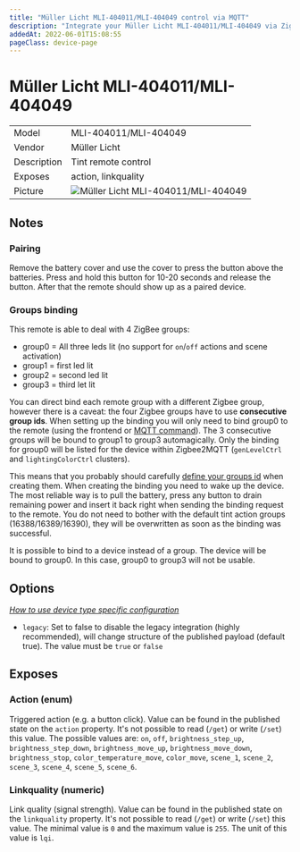```yaml
---
title: "Müller Licht MLI-404011/MLI-404049 control via MQTT"
description: "Integrate your Müller Licht MLI-404011/MLI-404049 via Zigbee2MQTT with whatever smart home infrastructure you are using without the vendor's bridge or gateway."
addedAt: 2022-06-01T15:08:55
pageClass: device-page
---
```


<!-- !!!! -->
<!-- ATTENTION: This file is auto-generated through docgen! -->
<!-- You can only edit the "Notes"-Section between the two comment lines "Notes BEGIN" and "Notes END". -->
<!-- Do not use h1 or h2 heading within "## Notes"-Section. -->
<!-- !!!! -->

# Müller Licht MLI-404011/MLI-404049

|     |     |
|-----|-----|
| Model | MLI-404011/MLI-404049  |
| Vendor  | Müller Licht  |
| Description | Tint remote control |
| Exposes | action, linkquality |
| Picture | ![Müller Licht MLI-404011/MLI-404049](https://www.zigbee2mqtt.io/images/devices/MLI-404011-MLI-404049.jpg) |


<!-- Notes BEGIN: You can edit here. Add "## Notes" headline if not already present. -->
## Notes

### Pairing
Remove the battery cover and use the cover to press the button above the batteries.
Press and hold this button for 10-20 seconds and release the button.
After that the remote should show up as a paired device.

### Groups binding

This remote is able to deal with 4 ZigBee groups:

* group0 = All three leds lit (no support for `on`/`off` actions and scene activation)
* group1 = first led lit
* group2 = second led lit
* group3 = third let lit

You can direct bind each remote group with a different Zigbee group, however there is a caveat: the four Zigbee groups have to use **consecutive group ids**. When setting up the binding you will only need to bind group0 to the remote (using the frontend or [MQTT command](../guide/usage/binding.md)). The 3 consecutive groups will be bound to group1 to group3 automagically. Only the binding for group0 will be listed for the device within Zigbee2MQTT (`genLevelCtrl` and `lightingColorCtrl` clusters).

This means that you probably should carefully [define your groups id](../guide/usage/mqtt_topics_and_messages.md#zigbee2mqttbridgeconfigadd_group)  when creating them. When creating the binding you need to wake up the device. The most reliable way is to pull the battery, press any button to drain remaining power and insert it back right when sending the binding request to the remote. You do not need to bother with the default tint action groups (16388/16389/16390), they will be overwritten as soon as the binding was successful.

It is possible to bind to a device instead of a group. The device will be bound to group0.
In this case, group0 to group3 will not be usable.
<!-- Notes END: Do not edit below this line -->


## Options
*[How to use device type specific configuration](../guide/configuration/devices-groups.md#specific-device-options)*

* `legacy`: Set to false to disable the legacy integration (highly recommended), will change structure of the published payload (default true). The value must be `true` or `false`


## Exposes

### Action (enum)
Triggered action (e.g. a button click).
Value can be found in the published state on the `action` property.
It's not possible to read (`/get`) or write (`/set`) this value.
The possible values are: `on`, `off`, `brightness_step_up`, `brightness_step_down`, `brightness_move_up`, `brightness_move_down`, `brightness_stop`, `color_temperature_move`, `color_move`, `scene_1`, `scene_2`, `scene_3`, `scene_4`, `scene_5`, `scene_6`.

### Linkquality (numeric)
Link quality (signal strength).
Value can be found in the published state on the `linkquality` property.
It's not possible to read (`/get`) or write (`/set`) this value.
The minimal value is `0` and the maximum value is `255`.
The unit of this value is `lqi`.

